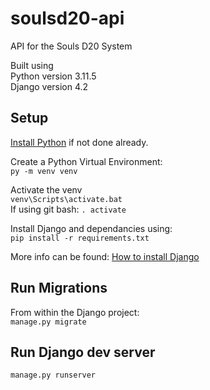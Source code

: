 # soulsd20-api
API for the Souls D20 System

Built using  
Python version 3.11.5  
Django version 4.2

## Setup

[Install Python](https://www.python.org/downloads/) if not done already.

Create a Python Virtual Environment:  
`py -m venv venv`  

Activate the venv  
`venv\Scripts\activate.bat`  
If using git bash: `. activate`

Install Django and dependancies using:  
`pip install -r requirements.txt`

More info can be found: [How to install Django](https://docs.djangoproject.com/en/4.2/topics/install/)

## Run Migrations

From within the Django project:  
`manage.py migrate`

## Run Django dev server

`manage.py runserver`
